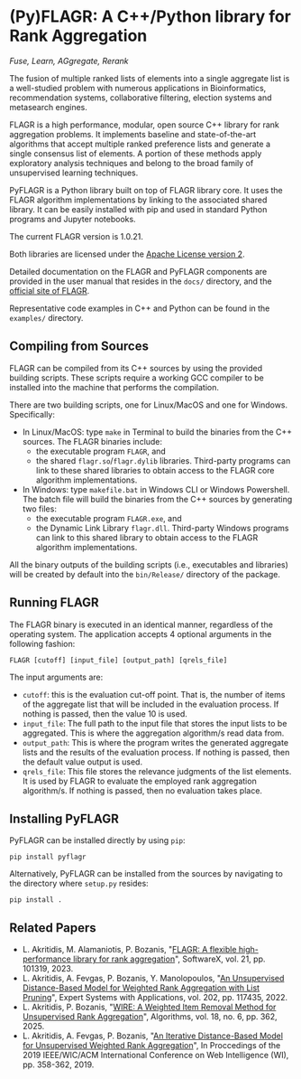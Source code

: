 # (Py)FLAGR: A C++/Python library for Rank Aggregation

*Fuse, Learn, AGgregate, Rerank*

The fusion of multiple ranked lists of elements into a single aggregate list is a well-studied problem with numerous applications in Bioinformatics, recommendation systems, collaborative filtering, election systems and metasearch engines.

FLAGR is a high performance, modular, open source C++ library for rank aggregation problems. It implements baseline and state-of-the-art algorithms that accept multiple ranked preference lists and generate a single consensus list of elements. A portion of these methods apply exploratory analysis techniques and belong to the broad family of unsupervised learning techniques.

PyFLAGR is a Python library built on top of FLAGR library core. It uses the FLAGR algorithm implementations by linking to the associated shared library. It can be easily installed with pip and used in standard Python programs and Jupyter notebooks.

The current FLAGR version is 1.0.21.

Both libraries are licensed under the [Apache License version 2](http://www.apache.org/licenses/LICENSE-2.0).

Detailed documentation on the FLAGR and PyFLAGR components are provided in the user manual that resides in the `docs/` directory, and the [official site of FLAGR](https://flagr.site).

Representative code examples in C++ and Python can be found in the `examples/` directory.


## Compiling from Sources

FLAGR can be compiled from its C++ sources by using the provided building scripts. These scripts require a working GCC compiler to be installed into the machine that performs the compilation.

There are two building scripts, one for Linux/MacOS and one for Windows. Specifically:

* In Linux/MacOS: type `make` in Terminal to build the binaries from the C++ sources. The FLAGR binaries include:
  * the executable program `FLAGR`, and
  * the shared `flagr.so`/`flagr.dylib` libraries. Third-party programs can link to these shared libraries to obtain access to the FLAGR core algorithm implementations.
* In Windows: type `makefile.bat` in Windows CLI or Windows Powershell. The batch file will build the binaries from the C++ sources by generating two files:
  * the executable program `FLAGR.exe`, and
  * the Dynamic Link Library `flagr.dll`. Third-party Windows programs can link to this shared library to obtain access to the FLAGR algorithm implementations.

All the binary outputs of the building scripts (i.e., executables and libraries) will be created by default into the `bin/Release/` directory of the package.

## Running FLAGR

The FLAGR binary is executed in an identical manner, regardless of the operating system. The application accepts 4 optional arguments in the following fashion:

`FLAGR [cutoff] [input_file] [output_path] [qrels_file]`

The input arguments are:

* `cutoff`: this is the evaluation cut-off point. That is, the number of items of the aggregate list that will be included in the evaluation process. If nothing is passed, then the value 10 is used.
* `input_file`: The full path to the input file that stores the input lists to be aggregated. This is where the aggregation algorithm/s read data from.
* `output_path`: This is where the program writes the generated aggregate lists and the results of the evaluation process. If nothing is passed, then the default value output is used.
* `qrels_file`: This file stores the relevance judgments of the list elements. It is used by FLAGR to evaluate the employed rank aggregation algorithm/s. If nothing is passed, then no evaluation takes place.


## Installing PyFLAGR

PyFLAGR can be installed directly by using `pip`:

`pip install pyflagr`

Alternatively, PyFLAGR can be installed from the sources by navigating to the directory where `setup.py` resides:

`pip install .`

## Related Papers

 - L. Akritidis, M. Alamaniotis, P. Bozanis, "[FLAGR: A flexible high-performance library for rank aggregation](https://www.sciencedirect.com/science/article/pii/S2352711023000158)", SoftwareX, vol. 21, pp. 101319, 2023.
 - L. Akritidis, A. Fevgas, P. Bozanis, Y. Manolopoulos, "[An Unsupervised Distance-Based Model for Weighted Rank Aggregation with List Pruning](https://www.sciencedirect.com/science/article/abs/pii/S0957417422007710)", Expert Systems with Applications, vol. 202, pp. 117435, 2022.
 - L. Akritidis, P. Bozanis, "[WIRE: A Weighted Item Removal Method for Unsupervised Rank Aggregation](https://www.mdpi.com/1999-4893/18/6/362)", Algorithms, vol. 18, no. 6, pp. 362, 2025.
 - L. Akritidis, A. Fevgas, P. Bozanis, "[An Iterative Distance-Based Model for Unsupervised Weighted Rank Aggregation](https://dl.acm.org/citation.cfm?id=3352547)", In Proccedings of the 2019 IEEE/WIC/ACM International Conference on Web Intelligence (WI), pp. 358-362, 2019. 
